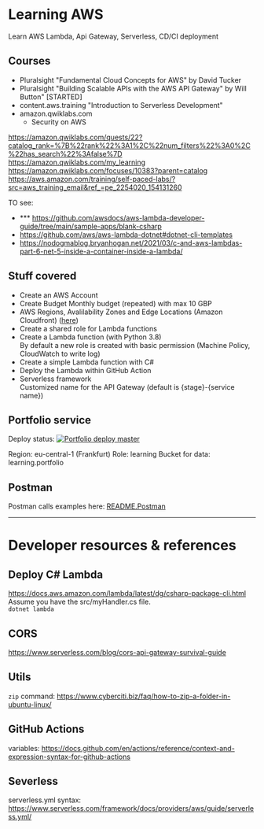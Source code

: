# Learning AWS
Learn AWS Lambda, Api Gateway, Serverless, CD/CI deployment

## Courses

- Pluralsight "Fundamental Cloud Concepts for AWS" by David Tucker
- Pluralsight "Building Scalable APIs with the AWS API Gateway" by Will Button" [STARTED]
- content.aws.training "Introduction to Serverless Development"
- amazon.qwiklabs.com  
  + Security on AWS

https://amazon.qwiklabs.com/quests/22?catalog_rank=%7B%22rank%22%3A1%2C%22num_filters%22%3A0%2C%22has_search%22%3Afalse%7D
https://amazon.qwiklabs.com/my_learning
https://amazon.qwiklabs.com/focuses/10383?parent=catalog
https://aws.amazon.com/training/self-paced-labs/?src=aws_training_email&ref_=pe_2254020_154131260

TO see:
- *** https://github.com/awsdocs/aws-lambda-developer-guide/tree/main/sample-apps/blank-csharp
- https://github.com/aws/aws-lambda-dotnet#dotnet-cli-templates
- https://nodogmablog.bryanhogan.net/2021/03/c-and-aws-lambdas-part-6-net-5-inside-a-container-inside-a-lambda/

## Stuff covered
- Create an AWS Account
- Create Budget
  Monthly budget (repeated) with max 10 GBP
- AWS Regions, Avalilability Zones and Edge Locations (Amazon Cloudfront) ([here](docs/aws-global-infrastructure.md))  
- Create a shared role for Lambda functions
- Create a Lambda function (with Python 3.8)  
  By default a new role is created with basic permission (Machine Policy, CloudWatch to write log)
- Create a simple Lambda function with C#
- Deploy the Lambda within GitHub Action
- Serverless framework  
  Customized name for the API Gateway (default is {stage}-{service name})


## Portfolio service

Deploy status: [![Portfolio deploy master](https://github.com/alex-piccione/learning.AWS/actions/workflows/main.yml/badge.svg)](https://github.com/alex-piccione/learning.AWS/actions/workflows/main.yml)

Region: eu-central-1 (Frankfurt)
Role: learning
Bucket for data: learning.portfolio


## Postman
Postman calls examples here: [README.Postman](README.Postman.md)

---
# Developer resources & references

## Deploy C# Lambda
https://docs.aws.amazon.com/lambda/latest/dg/csharp-package-cli.html  
Assume you have the src/myHandler.cs file.  
``dotnet lambda``

## CORS
https://www.serverless.com/blog/cors-api-gateway-survival-guide

## Utils

``zip`` command: https://www.cyberciti.biz/faq/how-to-zip-a-folder-in-ubuntu-linux/

## GitHub Actions
variables: https://docs.github.com/en/actions/reference/context-and-expression-syntax-for-github-actions


## Severless
serverless.yml syntax: https://www.serverless.com/framework/docs/providers/aws/guide/serverless.yml/
